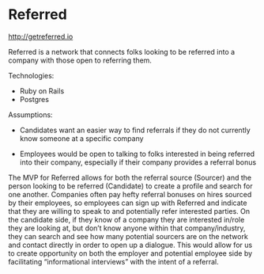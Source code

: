 # Referred

http://getreferred.io

Referred is a network that connects folks looking to be referred into a company with those open to referring them.

Technologies:
  - Ruby on Rails
  - Postgres


Assumptions:

- Candidates want an easier way to find referrals if they do not currently know someone at a specific company

- Employees would be open to talking to folks interested in being referred into their company, especially if their company provides a referral bonus



The MVP for Referred allows for both the referral source (Sourcer) and the person looking to be referred (Candidate) to create a profile and search for one another. Companies often pay hefty referral bonuses on hires sourced by their employees, so employees can sign up with Referred and indicate that they are willing to speak to and potentially refer interested parties. On the candidate side, if they know of a company they are interested in/role they are looking at, but don’t know anyone within that company/industry, they can search and see how many potential sourcers are on the network and contact directly in order to open up a dialogue. This would allow for us to create opportunity on both the employer and potential employee side by facilitating “informational interviews” with the intent of a referral.
